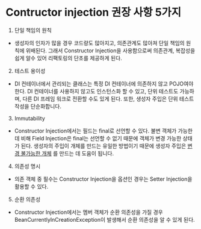 # Contructor injection 권장 사항 5가지



1. 단일 책임의 원칙

- 생성자의 인자가 많을 경우 코드량도 많아지고, 의존관계도 많아져 단일 책임의 원칙에 위배된다. 그래서 Constructor Injection을 사용함으로써 의존관계, 복잡성을 쉽게 알수 있어 리팩토링의 단초를 제공하게 된다.

2. 테스트 용이성

- DI 컨테이너에서 관리되는 클래스는 특정 DI 컨테이너에 의존하지 않고 POJO여야 한다. DI 컨테이너를 사용하지 않고도 인스턴스화 할 수 있고, 단위 테스트도 가능하며, 다른 DI 프레임 워크로 전환할 수도 있게 된다. 또한, 생성자 주입은 단위 테스트 작성을 단순화합니다.

3. Immutability

- Constructor Injection에서는 필드는 final로 선언할 수 있다. 불변 객체가 가능한데 비해 Field Injection은 final는 선언할 수 없기 때문에 객체가 변경 가능한 상태가 된다. 생성자의 주입이 개체를 만드는 유일한 방법이기 때문에 생성자 주입은 [변경 불가능한 개체](https://reflectoring.io/java-immutables) 를 만드는 데 도움이 됩니다.

4. 의존성 명시

- 의존 객체 중 필수는 Constructor Injection을 옵션인 경우는 Setter Injection을 활용할 수 있다.

5. 순환 의존성

- Constructor Injection에서는 멤버 객체가 순환 의존성을 가질 경우 BeanCurrentlyInCreationException이 발생해서 순환 의존성을 알 수 있게 된다.